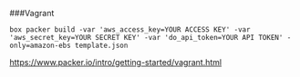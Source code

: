 ###Vagrant

`box packer build -var 'aws_access_key=YOUR ACCESS KEY' -var 'aws_secret_key=YOUR SECRET KEY' -var 'do_api_token=YOUR API TOKEN' -only=amazon-ebs template.json`


https://www.packer.io/intro/getting-started/vagrant.html
